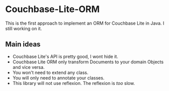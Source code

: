 # Couchbase-Lite-ORM

This is the first approach to implement an ORM for Couchbase Lite in Java. I still working on it.

## Main ideas
- Couchbase Lite's API is pretty good, I wont hide it.
- Couchbase Lite ORM only transform Documents to your domain Objects and vice versa.
- You won't need to extend any class.
- You will only need to annotate your classes.
- This library will not use reflexion. The reflexion is *too* slow.
